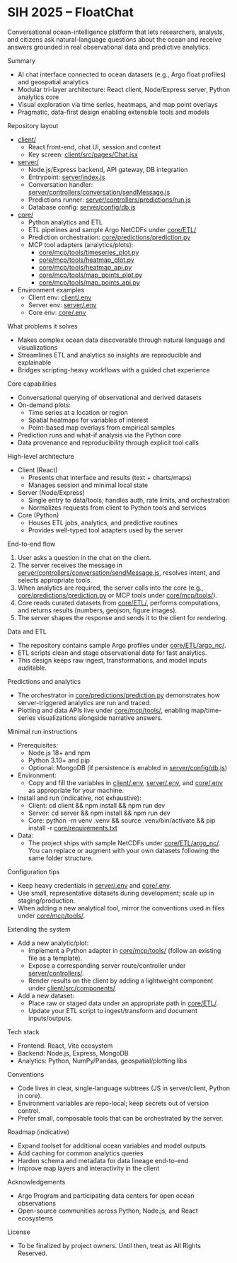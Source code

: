 # SIH 2025 – FloatChat

Conversational ocean-intelligence platform that lets researchers, analysts, and citizens ask natural-language questions about the ocean and receive answers grounded in real observational data and predictive analytics.

Summary
- AI chat interface connected to ocean datasets (e.g., Argo float profiles) and geospatial analytics
- Modular tri-layer architecture: React client, Node/Express server, Python analytics core
- Visual exploration via time series, heatmaps, and map point overlays
- Pragmatic, data-first design enabling extensible tools and models

Repository layout
- [client/](client/)
  - React front-end, chat UI, session and context
  - Key screen: [client/src/pages/Chat.jsx](client/src/pages/Chat.jsx)
- [server/](server/)
  - Node.js/Express backend, API gateway, DB integration
  - Entrypoint: [server/index.js](server/index.js)
  - Conversation handler: [server/controllers/conversation/sendMessage.js](server/controllers/conversation/sendMessage.js)
  - Predictions runner: [server/controllers/predictions/run.js](server/controllers/predictions/run.js)
  - Database config: [server/config/db.js](server/config/db.js)
- [core/](core/)
  - Python analytics and ETL
  - ETL pipelines and sample Argo NetCDFs under [core/ETL/](core/ETL/)
  - Prediction orchestration: [core/predictions/prediction.py](core/predictions/prediction.py)
  - MCP tool adapters (analytics/plots):
    - [core/mcp/tools/timeseries_plot.py](core/mcp/tools/timeseries_plot.py)
    - [core/mcp/tools/heatmap_plot.py](core/mcp/tools/heatmap_plot.py)
    - [core/mcp/tools/heatmap_api.py](core/mcp/tools/heatmap_api.py)
    - [core/mcp/tools/map_points_plot.py](core/mcp/tools/map_points_plot.py)
    - [core/mcp/tools/map_points_api.py](core/mcp/tools/map_points_api.py)
- Environment examples
  - Client env: [client/.env](client/.env)
  - Server env: [server/.env](server/.env)
  - Core env: [core/.env](core/.env)

What problems it solves
- Makes complex ocean data discoverable through natural language and visualizations
- Streamlines ETL and analytics so insights are reproducible and explainable
- Bridges scripting-heavy workflows with a guided chat experience

Core capabilities
- Conversational querying of observational and derived datasets
- On-demand plots:
  - Time series at a location or region
  - Spatial heatmaps for variables of interest
  - Point-based map overlays from empirical samples
- Prediction runs and what-if analysis via the Python core
- Data provenance and reproducibility through explicit tool calls

High-level architecture
- Client (React)
  - Presents chat interface and results (text + charts/maps)
  - Manages session and minimal local state
- Server (Node/Express)
  - Single entry to data/tools; handles auth, rate limits, and orchestration
  - Normalizes requests from client to Python tools and services
- Core (Python)
  - Houses ETL jobs, analytics, and predictive routines
  - Provides well-typed tool adapters used by the server

End-to-end flow
1. User asks a question in the chat on the client.
2. The server receives the message in [server/controllers/conversation/sendMessage.js](server/controllers/conversation/sendMessage.js), resolves intent, and selects appropriate tools.
3. When analytics are required, the server calls into the core (e.g., [core/predictions/prediction.py](core/predictions/prediction.py) or MCP tools under [core/mcp/tools/](core/mcp/tools/)).
4. Core reads curated datasets from [core/ETL/](core/ETL/), performs computations, and returns results (numbers, geojson, figure images).
5. The server shapes the response and sends it to the client for rendering.

Data and ETL
- The repository contains sample Argo profiles under [core/ETL/argo_nc/](core/ETL/argo_nc/).
- ETL scripts clean and stage observational data for fast analytics.
- This design keeps raw ingest, transformations, and model inputs auditable.

Predictions and analytics
- The orchestrator in [core/predictions/prediction.py](core/predictions/prediction.py) demonstrates how server-triggered analytics are run and traced.
- Plotting and data APIs live under [core/mcp/tools/](core/mcp/tools/), enabling map/time-series visualizations alongside narrative answers.

Minimal run instructions
- Prerequisites:
  - Node.js 18+ and npm
  - Python 3.10+ and pip
  - Optional: MongoDB (if persistence is enabled in [server/config/db.js](server/config/db.js))
- Environment:
  - Copy and fill the variables in [client/.env](client/.env), [server/.env](server/.env), and [core/.env](core/.env) as appropriate for your machine.
- Install and run (indicative, not exhaustive):
  - Client: cd client && npm install && npm run dev
  - Server: cd server && npm install && npm run dev
  - Core: python -m venv .venv && source .venv/bin/activate && pip install -r [core/requirements.txt](core/requirements.txt)
- Data:
  - The project ships with sample NetCDFs under [core/ETL/argo_nc/](core/ETL/argo_nc/). You can replace or augment with your own datasets following the same folder structure.

Configuration tips
- Keep heavy credentials in [server/.env](server/.env) and [core/.env](core/.env).
- Use small, representative datasets during development; scale up in staging/production.
- When adding a new analytical tool, mirror the conventions used in files under [core/mcp/tools/](core/mcp/tools/).

Extending the system
- Add a new analytic/plot:
  - Implement a Python adapter in [core/mcp/tools/](core/mcp/tools/) (follow an existing file as a template).
  - Expose a corresponding server route/controller under [server/controllers/](server/controllers/).
  - Render results on the client by adding a lightweight component under [client/src/components/](client/src/components/).
- Add a new dataset:
  - Place raw or staged data under an appropriate path in [core/ETL/](core/ETL/).
  - Update your ETL script to ingest/transform and document inputs/outputs.

Tech stack
- Frontend: React, Vite ecosystem
- Backend: Node.js, Express, MongoDB
- Analytics: Python, NumPy/Pandas, geospatial/plotting libs

Conventions
- Code lives in clear, single-language subtrees (JS in server/client, Python in core).
- Environment variables are repo-local; keep secrets out of version control.
- Prefer small, composable tools that can be orchestrated by the server.

Roadmap (indicative)
- Expand toolset for additional ocean variables and model outputs
- Add caching for common analytics queries
- Harden schema and metadata for data lineage end-to-end
- Improve map layers and interactivity in the client

Acknowledgements
- Argo Program and participating data centers for open ocean observations
- Open-source communities across Python, Node.js, and React ecosystems

License
- To be finalized by project owners. Until then, treat as All Rights Reserved.
